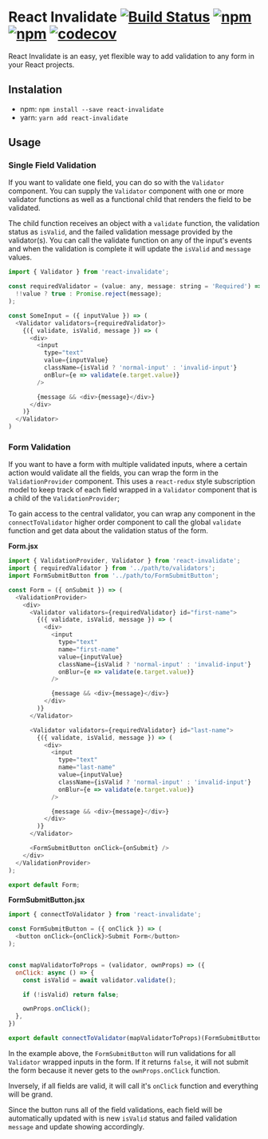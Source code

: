 # React Invalidate [![Build Status](https://travis-ci.org/colevoss/react-invalidate.svg?branch=master)](https://travis-ci.org/colevoss/react-invalidate) [![npm](https://img.shields.io/npm/v/react-invalidate.svg)](https://www.npmjs.com/package/react-invalidate) [![npm](https://img.shields.io/npm/dm/react-invalidate.svg)](https://www.npmjs.com/package/react-invalidate) [![codecov](https://codecov.io/gh/colevoss/react-invalidate/branch/master/graph/badge.svg)](https://codecov.io/gh/colevoss/react-invalidate)

React Invalidate is an easy, yet flexible way to add validation to any form in your React projects.


## Instalation
* npm: `npm install --save react-invalidate`
* yarn: `yarn add react-invalidate`


## Usage

### Single Field Validation
If you want to validate one field, you can do so with the `Validator` component. You can supply the `Validator`
component with one or more validator functions as well as a functional child that renders the field to be validated.

The child function receives an object with a `validate` function, the validation status as `isValid`, and the failed
validation message provided by the validator(s). You can call the validate function on any of the input's events
and when the validation is complete it will update the `isValid` and `message` values.

```javascript
import { Validator } from 'react-invalidate';

const requiredValidator = (value: any, message: string = 'Required') => (
  !!value ? true : Promise.reject(message);
);

const SomeInput = ({ inputValue }) => (
  <Validator validators={requiredValidator}>
    {({ validate, isValid, message }) => (
      <div>
        <input
          type="text"
          value={inputValue}
          className={isValid ? 'normal-input' : 'invalid-input'}
          onBlur={e => validate(e.target.value)}
        />

        {message && <div>{message}</div>}
      </div>
    )}
  </Validator>
)
```

### Form Validation
If you want to have a form with multiple validated inputs, where a certain action would validate all the fields, you
can wrap the form in the `ValidationProvider` component. This uses a `react-redux` style subscription model to keep track
of each field wrapped in a `Validator` component that is a child of the `ValidationProvider`;

To gain access to the central validator, you can wrap any component in the `connectToValidator` higher order component
to call the global `validate` function and get data about the validation status of the form.

**Form.jsx**
```javascript
import { ValidationProvider, Validator } from 'react-invalidate';
import { requiredValidator } from '../path/to/validators';
import FormSubmitButton from '../path/to/FormSubmitButton';

const Form = ({ onSubmit }) => (
  <ValidationProvider>
    <div>
      <Validator validators={requiredValidator} id="first-name">
        {({ validate, isValid, message }) => (
          <div>
            <input
              type="text"
              name="first-name"
              value={inputValue}
              className={isValid ? 'normal-input' : 'invalid-input'}
              onBlur={e => validate(e.target.value)}
            />

            {message && <div>{message}</div>}
          </div>
        )}
      </Validator>

      <Validator validators={requiredValidator} id="last-name">
        {({ validate, isValid, message }) => (
          <div>
            <input
              type="text"
              name="last-name"
              value={inputValue}
              className={isValid ? 'normal-input' : 'invalid-input'}
              onBlur={e => validate(e.target.value)}
            />

            {message && <div>{message}</div>}
          </div>
        )}
      </Validator>

      <FormSubmitButton onClick={onSubmit} />
    </div>
  </ValidationProvider>
);

export default Form;
```

**FormSubmitButton.jsx**
```javascript
import { connectToValidator } from 'react-invalidate';

const FormSubmitButton = ({ onClick }) => (
  <button onClick={onClick}>Submit Form</button>
);


const mapValidatorToProps = (validator, ownProps) => ({
  onClick: async () => {
    const isValid = await validator.validate();

    if (!isValid) return false;

    ownProps.onClick();
  },
})

export default connectToValidator(mapValidatorToProps)(FormSubmitButton);
```

In the example above, the `FormSubmitButton` will run validations for all `Validator` wrapped inputs in the form. If
it returns `false`, it will not submit the form because it never gets to the `ownProps.onClick` function.

Inversely, if all fields are valid, it will call it's `onClick` function and everything will be grand.

Since the button runs all of the field validations, each field will be automatically updated with is new `isValid` status
and failed validation `message` and update showing accordingly.
